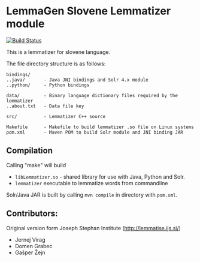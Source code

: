 LemmaGen Slovene Lemmatizer module
===========================================
[![Build Status](https://travis-ci.org/izacus/SlovenianLemmatizer.svg?branch=master)](https://travis-ci.org/izacus/SlovenianLemmatizer)

This is a lemmatizer for slovene language.

The file directory structure is as follows:

```
bindings/
..java/       - Java JNI bindings and Solr 4.x module
..python/     - Python bindings

data/         - Binary language dictionary files required by the lemmatizer
..about.txt   - Data file key

src/          - Lemmatizer C++ source

Makefile      - Makefile to build lemmatizer .so file on Linux systems
pom.xml       - Maven POM to build Solr module and JNI binding JAR
```

Compilation
----------------

Calling "make" will build
 * `libLemmatizer.so` - shared library for use with Java, Python and Solr.
 * `lemmatizer`         executable to lemmatize words from commandline

Solr/Java JAR is built by calling `mvn compile` in directory with `pom.xml`.


Contributors:
----------------

Original version form Joseph Stephan Institute (http://lemmatise.ijs.si/)

* Jernej Virag
* Domen Grabec
* Gašper Žejn

